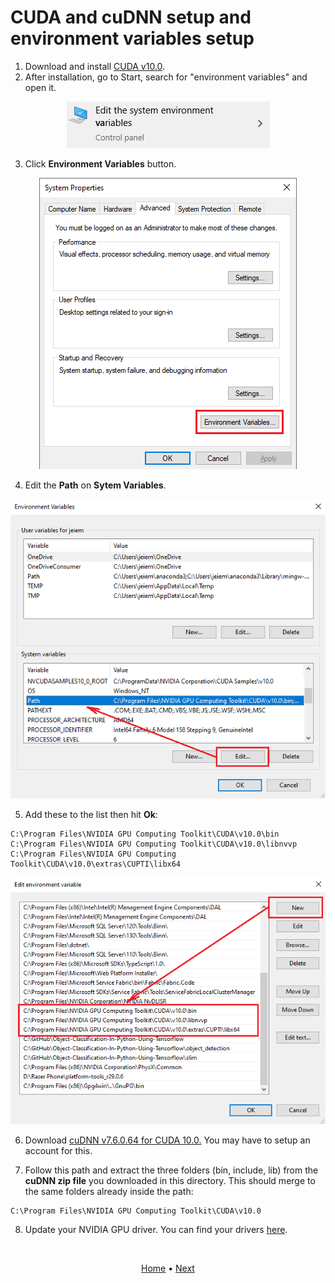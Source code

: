 # CUDA and cuDNN setup and environment variables setup
1. Download and install [CUDA v10.0](https://developer.nvidia.com/compute/cuda/10.0/Prod/local_installers/cuda_10.0.130_411.31_win10).
2. After installation, go to Start, search for "environment variables" and open it.

<p align="center">
  <img src="images\env-variables-search.png">
</p>

3. Click **Environment Variables** button.

<p align="center">
  <img src="images\system-properties.png">
</p>

4. Edit the **Path** on **Sytem Variables**.

<p align="center">
  <img src="images\select-path.png">
</p>

5. Add these to the list then hit **Ok**:

```
C:\Program Files\NVIDIA GPU Computing Toolkit\CUDA\v10.0\bin
C:\Program Files\NVIDIA GPU Computing Toolkit\CUDA\v10.0\libnvvp
C:\Program Files\NVIDIA GPU Computing Toolkit\CUDA\v10.0\extras\CUPTI\libx64
```

<p align="center">
  <img src="images\nvidia-env-vars.png">
</p>

6. Download [cuDNN v7.6.0.64 for CUDA 10.0.](https://developer.nvidia.com/compute/machine-learning/cudnn/secure/v7.6.0.64/prod/10.0_20190516/cudnn-10.0-windows10-x64-v7.6.0.64.zip) You may have to setup an account for this.

7. Follow this path and extract the three folders (bin, include, lib) from the **cuDNN zip file** you downloaded in this directory. This should merge to the same folders already inside the path:

```
C:\Program Files\NVIDIA GPU Computing Toolkit\CUDA\v10.0
```

8. Update your NVIDIA GPU driver. You can find your drivers [here](http://www.nvidia.com/Download/index.aspx).

<br>
<p align="center">
  <a href="https://github.com/JeiEmDSea/Object-Classification-In-Python-Using-Tensorflow/blob/master/README.md">Home</a>
  <span>•</span>
  <a href="https://github.com/JeiEmDSea/Object-Classification-In-Python-Using-Tensorflow/blob/master/documentation/anaconda_installation_and_virtual_environment_setup.md">Next</a>
</p>